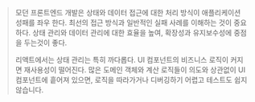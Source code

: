 > 모던 프론트엔드 개발은 상태와 데이터 접근에 대한 처리 방식이 애플리케이션 성패를 좌우 한다.
> 최선의 접근 방식과 일반적인 실패 사례를 이해하는 것이 중요하다. 상태 관리와 데이터 관리에 대한 효율을 높여, 확장성과 유지보수성에 중점을 두는것이 좋다.
> 
> 리액트에서는 상태 관리는 특히 까다롭다. UI 컴포넌트의 비즈니스 로직이 커지면 재사용성이 떨어진다. 많은 도메인 객체와 계산 로직들이 의도와 상관없이 UI 컴포넌트에 흩어져 있으면, 로직을 따라가거나 디버깅하기 어렵고 테스트도 쉽지 않습니다. 